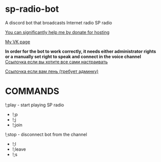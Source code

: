 # sp-radio-bot
A discord bot that broadcasts Internet radio SP radio

[You can significantly help me by donate for hosting](https://www.donationalerts.com/r/teleport_2)

[My VK page](https://vk.com/telepuzik1)

**In order for the bot to work correctly, it needs either administrator rights or a manually set right to speak and connect in the voice channel**
[Ссылочка если вы хотите все сами настраивать](https://discord.com/api/oauth2/authorize?client_id=976913313281749012&permissions=70315072&scope=bot)

[Ссылочка если вам лень (требует админку)](https://discord.com/oauth2/authorize?client_id=976913313281749012&permissions=8&scope=bot) 


# COMMANDS

!;play - start playing SP radio
- !;p
- !;j
- !;join

!;stop - disconnect bot from the channel
- !;l
- !;leave
- !;s
